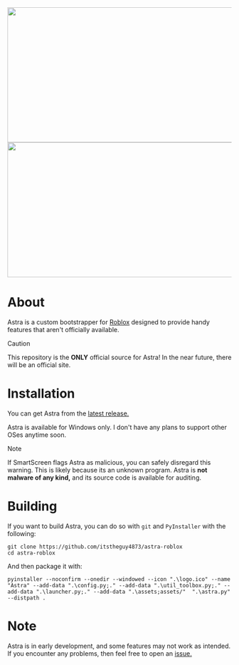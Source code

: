 <img width="824" height="303" src="https://github.com/user-attachments/assets/d6aaf93f-d522-4df2-8e84-92631d7284a9#gh-light-mode-only"/>
<img width="824" height="303" src="https://github.com/user-attachments/assets/80e491ae-3f95-4dd4-ad70-99fd5a811e88#gh-dark-mode-only" />

# About

Astra is a custom bootstrapper for [Roblox](https://roblox.com) designed to provide handy features that aren't officially available.
> [!CAUTION]
> This repository is the **ONLY** official source for Astra! In the near future, there will be an official site.

# Installation

You can get Astra from the [latest release.](https://github.com/itstheguy4873/astra-roblox/releases/latest)

Astra is available for Windows only. I don't have any plans to support other OSes anytime soon.

> [!NOTE]
> If SmartScreen flags Astra as malicious, you can safely disregard this warning.
> This is likely because its an unknown program.
> Astra is **not malware of any kind,** and its source code is available for auditing.

# Building

If you want to build Astra, you can do so with `git` and `PyInstaller` with the following:

```
git clone https://github.com/itstheguy4873/astra-roblox
cd astra-roblox
```

And then package it with:

```
pyinstaller --noconfirm --onedir --windowed --icon ".\logo.ico" --name "Astra" --add-data ".\config.py;." --add-data ".\util_toolbox.py;." --add-data ".\launcher.py;." --add-data ".\assets;assets/"  ".\astra.py" --distpath .
```

# Note

Astra is in early development, and some features may not work as intended.
If you encounter any problems, then feel free to open an [issue.](https://github.com/itstheguy4873/astra-roblox/issues)
